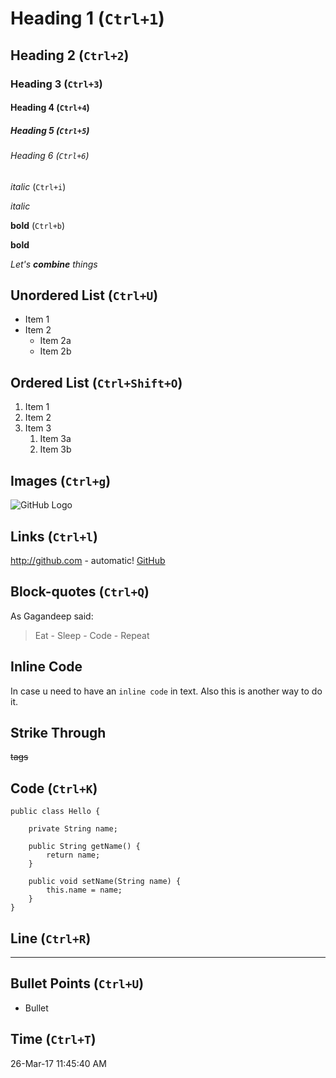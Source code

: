 # Heading 1 (`Ctrl+1`)
## Heading 2 (`Ctrl+2`)
### Heading 3 (`Ctrl+3`)
#### Heading 4 (`Ctrl+4`)
##### Heading 5 (`Ctrl+5`)
###### Heading 6 (`Ctrl+6`)

*italic* (`Ctrl+i`)

_italic_

**bold**  (`Ctrl+b`)

__bold__

_Let's **combine** things_

## Unordered List (`Ctrl+U`)

* Item 1
* Item 2
  * Item 2a
  * Item 2b

## Ordered List (`Ctrl+Shift+O`)

1. Item 1
1. Item 2
1. Item 3
   1. Item 3a
   1. Item 3b

## Images (`Ctrl+g`)

![GitHub Logo](https://www.softexia.com/wp-content/uploads/2015/04/G-Data-logo.png)

## Links (`Ctrl+l`)

http://github.com - automatic!
[GitHub](http://github.com)


## Block-quotes (`Ctrl+Q`)
As Gagandeep said:

> Eat - Sleep - Code - Repeat

## Inline Code ##

In case u need to have an `inline code` in text.
Also this is another way to do it.

## Strike Through

<del>tags</del>

## Code (`Ctrl+K`)

    public class Hello {

		private String name;

		public String getName() {
			return name;
		}

		public void setName(String name) {
			this.name = name;
		}
    }


## Line (`Ctrl+R`)


----------

## Bullet Points (`Ctrl+U`)

- Bullet

## Time (`Ctrl+T`)
26-Mar-17 11:45:40 AM

